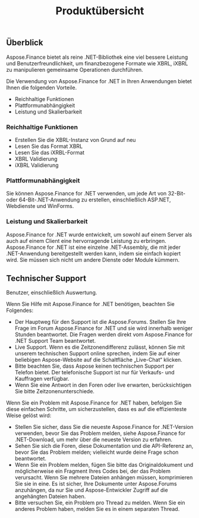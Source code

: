 ﻿---
title: Produktübersicht
keywords: finance,xbrl,ixbrl,.net,dotnet,C#
description: C# Finance Bibliothek API bietet eine viel bessere Leistung und Benutzerfreundlichkeit, um finanzbezogene Formate wie XBRL, iXBRL zu bearbeiten.
type: docs
weight: 10
url: /de/net/product-overview/
aliases:
  - /net/features-list/
---
## **Überblick**

Aspose.Finance bietet als reine .NET-Bibliothek eine viel bessere Leistung und Benutzerfreundlichkeit, um finanzbezogene Formate wie XBRL, iXBRL zu manipulieren gemeinsame Operationen durchführen.

Die Verwendung von Aspose.Finance for .NET in Ihren Anwendungen bietet Ihnen die folgenden Vorteile.

- Reichhaltige Funktionen
- Plattformunabhängigkeit
- Leistung und Skalierbarkeit

### **Reichhaltige Funktionen**

- Erstellen Sie die XBRL-Instanz von Grund auf neu
- Lesen Sie das Format XBRL
- Lesen Sie das iXRBL-Format
- XBRL Validierung
- iXBRL Validierung

### **Plattformunabhängigkeit**

Sie können Aspose.Finance for .NET verwenden, um jede Art von 32-Bit- oder 64-Bit-.NET-Anwendung zu erstellen, einschließlich ASP.NET, Webdienste und WinForms.

### **Leistung und Skalierbarkeit**

Aspose.Finance for .NET wurde entwickelt, um sowohl auf einem Server als auch auf einem Client eine hervorragende Leistung zu erbringen. Aspose.Finance for .NET ist eine einzelne .NET-Assembly, die mit jeder .NET-Anwendung bereitgestellt werden kann, indem sie einfach kopiert wird. Sie müssen sich nicht um andere Dienste oder Module kümmern.

## **Technischer Support**

Benutzer, einschließlich Auswertung.

Wenn Sie Hilfe mit Aspose.Finance for .NET benötigen, beachten Sie Folgendes:

- Der Hauptweg für den Support ist die Aspose.Forums. Stellen Sie Ihre Frage im Forum Aspose.Finance for .NET und sie wird innerhalb weniger Stunden beantwortet. Die Fragen werden direkt vom Aspose.Finance for .NET Support Team beantwortet.
- Live Support. Wenn es die Zeitzonendifferenz zulässt, können Sie mit unserem technischen Support online sprechen, indem Sie auf einer beliebigen Aspose-Website auf die Schaltfläche „Live-Chat“ klicken.
- Bitte beachten Sie, dass Aspose keinen technischen Support per Telefon bietet. Der telefonische Support ist nur für Verkaufs- und Kauffragen verfügbar.
- Wenn Sie eine Antwort in den Foren oder live erwarten, berücksichtigen Sie bitte Zeitzonenunterschiede.

Wenn Sie ein Problem mit Aspose.Finance for .NET haben, befolgen Sie diese einfachen Schritte, um sicherzustellen, dass es auf die effizienteste Weise gelöst wird:

- Stellen Sie sicher, dass Sie die neueste Aspose.Finance for .NET-Version verwenden, bevor Sie das Problem melden, siehe Aspose.Finance for .NET-Download, um mehr über die neueste Version zu erfahren.
- Sehen Sie sich die Foren, diese Dokumentation und die API-Referenz an, bevor Sie das Problem melden; vielleicht wurde deine Frage schon beantwortet.
- Wenn Sie ein Problem melden, fügen Sie bitte das Originaldokument und möglicherweise ein Fragment Ihres Codes bei, der das Problem verursacht. Wenn Sie mehrere Dateien anhängen müssen, komprimieren Sie sie in eine. Es ist sicher, Ihre Dokumente unter Aspose.Forums anzuhängen, da nur Sie und Aspose-Entwickler Zugriff auf die angehängten Dateien haben.
- Bitte versuchen Sie, ein Problem pro Thread zu melden. Wenn Sie ein anderes Problem haben, melden Sie es in einem separaten Thread.
